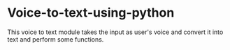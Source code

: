 # Voice-to-text-using-python
This voice to text module takes the input as user's voice and convert it into text and perform some functions.
